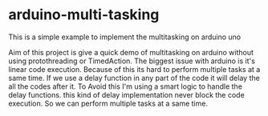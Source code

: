 # arduino-multi-tasking
This is a simple example to implement the multitasking on arduino uno

Aim of this project is give a quick demo of multitasking on arduino
without using protothreading or TimedAction. The biggest issue with 
arduino is it's linear code execution. Because of this its hard to 
perform multiple tasks at a same time. If we use a delay function in 
any part of the code it will delay the all the codes after it. To
Avoid this I'm using a smart logic to handle the delay functions. this
kind of delay implementation never block the code execution. So we can 
perform multiple tasks at a same time.
